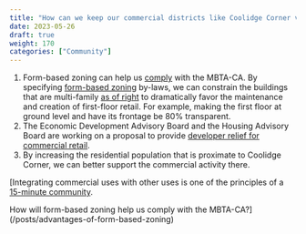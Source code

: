 ```yaml
---
title: "How can we keep our commercial districts like Coolidge Corner viable and still be compliant with the MBTA-CA?"
date: 2023-05-26
draft: true
weight: 170
categories: ["Community"]
---
```

1. Form-based zoning can help us [comply](/posts/advantages-of-form-based-zoning) with the MBTA-CA. By specifying [form-based zoning](/posts/form-based-zoning-categories) by-laws, we can constrain the buildings that are multi-family [as of right](/posts/permitting-by-right) to dramatically favor the maintenance and creation of first-floor retail. For example, making the first floor at ground level and have its frontage be 80% transparent.
2. The Economic Development Advisory Board and the Housing Advisory Board are working on a proposal to provide [developer relief for commercial retail](/posts/harvard-study/developer-relief-for-commercial-retail).
3. By increasing the residential population that is proximate to Coolidge Corner, we can better support the commercial activity there.

[Integrating commercial uses with other uses is one of the principles of a [15-minute community](/posts/15-minute-communities).

How will form-based zoning help us comply with the MBTA-CA?](/posts/advantages-of-form-based-zoning)

